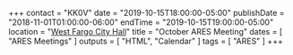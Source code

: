 +++
contact = "KK0V"
date = "2019-10-15T18:00:00-05:00"
publishDate = "2018-11-01T01:00:00-06:00"
endTime = "2019-10-15T19:00:00-05:00"
location = "[West Fargo City Hall](/places/west-fargo-city-hall/)"
title = "October ARES Meeting"
dates = [ "ARES Meetings" ]
outputs = [ "HTML", "Calendar" ]
tags = [ "ARES" ]
+++
